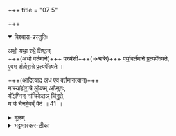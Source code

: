 +++
title = "07 5"

+++
<details open><summary>विश्वास-प्रस्तुतिः</summary>

अथो॒ यथा॒ रथे॒ तिष्ठ॒न्  
+++(अधो वर्तमाने)+++ पख्ष॑सी+++(→चक्रे)+++ पर्या॒वर्त॑माने प्र॒त्यपे᳚ख्षते,  
ए॒वम् अ॑होरा॒त्रे प्र॒त्यपे᳚ख्षते ।  

+++(आदित्याद् अध एव वर्तमानत्वान्)+++  
नास्या॑होरा॒त्रे लो॒कम् आ᳚प्नुतः,  
यो᳚ऽग्निन् ना॑चिके॒तञ् चि॑नु॒ते,  
य उ॑ चैनमे॒वव्ँ वेद॑ ॥ 41 ॥
</details>

<details><summary>मूलम्</summary>

अथो॒ यथा॒ रथे॒ तिष्ठ॒न्  
पख्ष॑सी पर्या॒वर्त॑माने प्र॒त्यपे᳚ख्षते । ए॒वम॑होरा॒त्रे प्र॒त्यपे᳚ख्षते । नास्या॑होरा॒त्रे लो॒कमा᳚प्नुतः । यो᳚ऽग्निन्ना॑चिके॒तञ्चि॑नु॒ते । य उ॑ चैनमे॒वव्ँ वेद॑ ॥ 41 ॥
</details>

<details><summary>भट्टभास्कर-टीका</summary>

**अथो यथे**ति ॥  
अपिच **यथा** रथस्योत्सङ्गे उपरि तिष्ठन्  
अधस्तात् **पर्यावर्तमाने पक्षसी** पुनःपुनः परिवर्तमाने चक्रे  
**प्रत्यपेक्षते** तद्विषयिणी अपेक्षा प्रत्यपेक्षणम् ।  
एवम् अहोरात्रे आदित्य-वशेनाधस्तात् प्रवर्तमाने अयं प्रत्यपेक्षते,  
न ह्यस्य लोकं स्थानं आदित्याद् उपरि स्थितं अहोरात्रे प्राप्नुतः,  
तस्मात् कालतो ऽनवच्छिन्नत्वाद् अनन्तत्वम् इति ।  
योऽग्निमिति । गतम् ॥
</details>
